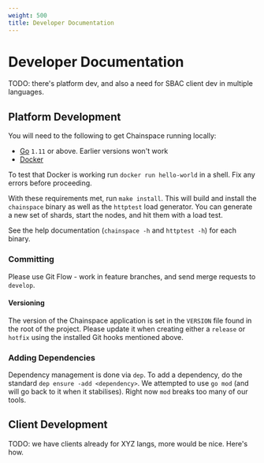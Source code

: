 ```yaml
---
weight: 500
title: Developer Documentation
---
```


# Developer Documentation

TODO: there's platform dev, and also a need for SBAC client dev in multiple languages.

## Platform Development

You will need to the following to get Chainspace running locally:

* [Go](https://golang.org/dl/) `1.11` or above. Earlier versions won't work
* [Docker](https://docs.docker.com/install/)

To test that Docker is working run `docker run hello-world` in a shell. Fix any errors before proceeding.

With these requirements met, run `make install`. This will build and install the `chainspace` binary as well as the `httptest` load generator. You can generate a new set of shards, start the nodes, and hit them with a load test.

See the help documentation (`chainspace -h` and `httptest -h`) for each binary.

### Committing

Please use Git Flow - work in feature branches, and send merge requests to `develop`.

#### Versioning

The version of the Chainspace application is set in the `VERSION` file found in the root of the project. Please update it when creating either a `release` or `hotfix` using the installed Git hooks mentioned above.

### Adding Dependencies

Dependency management is done via `dep`. To add a dependency, do the standard `dep ensure -add <dependency>`. We attempted to use `go mod` (and will go back to it when it stabilises). Right now `mod` breaks too many of our tools.

## Client Development

TODO: we have clients already for XYZ langs, more would be nice. Here's how. 
